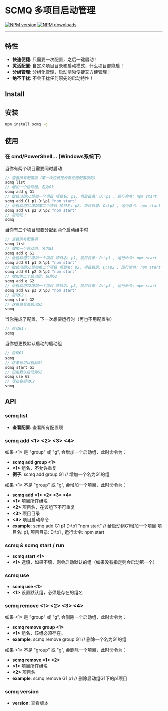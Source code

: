 
# SCMQ 多项目启动管理


[![NPM version](https://img.shields.io/npm/v/scmq.svg?style=flat)](https://npmjs.org/package/scmq)
[![NPM downloads](http://img.shields.io/npm/dm/scmq.svg?style=flat)](https://npmjs.org/package/scmq)

---

## 特性

* **快速便捷**:  只需要一次配置，之后一键启动！
* **灵活配置**:  自定义项目目录和启动模式，什么项目都能启！
* **分组管理**:  分组化管理，启动清晰便捷又方便管理！
* **绝不干扰**:  不会干扰任何原先的启动特性！
## Install

## 安装

```bash
npm install scmq -g
```
## 使用
### 在 cmd/PowerShell... (Windows系统下)
当你有两个项目需要同时启动
```javascript
// 查看所有配置项（第一次应该是没有任何配置项的）
scmq list
// 增加一个启动组，名为G1   
scmq add g G1
// 给启动组G1增加一个项目 项目名: p1, 项目目录: D:\p1 , 运行命令: npm start
scmq add G1 p1 D:\p1 "npm start"
// 给启动组G1增加第二个项目 项目名: p2, 项目目录: D:\p2 , 运行命令: npm start
scmq add G1 p2 D:\p2 "npm start"
// 启动吧！
scmq
```
当你有三个项目想要分配到两个启动组中时
```javascript
// 查看所有配置项
scmq list
// 增加一个启动组，名为G1   
scmq add g G1
// 给启动组G1增加一个项目 项目名: p1, 项目目录: D:\p1 , 运行命令: npm start
scmq add G1 p1 D:\p1 "npm start"
// 给启动组G1增加第二个项目 项目名: p2, 项目目录: D:\p2 , 运行命令: npm start
scmq add G1 p2 D:\p2 "npm start"
// 增加第二个启动组，名为G2       
scmq add g G2
// 给启动组G2增加一个项目 项目名: p3, 项目目录: D:\p3 , 运行命令: npm start
scmq add G2 p3 D:\p3 "npm start"
// 启动G2！
scmq start G2
// 这条命令会启动G1
scmq
```
当你完成了配置，下一次想要运行时（再也不用配置啦）
```javascript
// 启动G1！
scmq
```
当你想更换默认启动的启动组
```javascript
// 启动G1
scmq
// 这条也可以启动G1
scmq start G1
// 设定默认启动为G2
scmq use G2
// 现在会启动G2
scmq 
```
## API
### scmq list
* **查看配置**: 查看所有配置项
### scmq add <1> <2> <3> <4>
如果 <1> 是 "group" 或 "g", 会增加一个启动组，此时命令为：
* **scmq add group <1>**
* **<1>** 组名，不允许重复
* **例子**: scmq add group G1 // 增加一个名为G1的组

如果 <1> 不是 "group" 或 "g", 会增加一个项目，此时命令为：
* **scmq add <1> <2> <3> <4>** 
* **<1>** 项目所在组名
* **<2>** 项目名，在该组下不可重复
* **<3>** 项目目录
* **<4>** 项目启动命令
* **example**: scmq add G1 p1 D:\p1 "npm start" // 给启动组G1增加一个项目 项目名: p1, 项目目录: D:\p1 , 运行命令: npm start
### scmq & scmq start / run 
* **scmq start <1>**
* **<1>** 选填，如果不填，则会启动默认的组（如果没有指定则会启动第一个）
### scmq use
* **scmq use <1>**
* **<1>** 设置默认组，必须是存在的组名
### scmq remove <1> <2> <3> <4>
如果 <1> 是 "group" 或 "g", 会删除一个启动组，此时命令为：
* **scmq remove group <1>**
* **<1>** 组名，该组必须存在。
* **example**: scmq remove group G1 // 删除一个名为G1的组

如果 <1> 不是 "group" 或 "g", 会删除一个项目，此时命令为：
* **scmq remove <1> <2>** 
* **<1>** 项目所在组名
* **<2>** 项目名
* **example**: scmq remove G1 p1 // 删除启动组G1下的p1项目
### scmq version
* **version**: 查看版本
